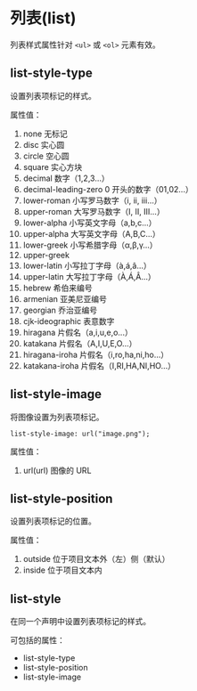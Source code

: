 列表(list)
====

列表样式属性针对 `<ul>` 或 `<ol>` 元素有效。

list-style-type
----

设置列表项标记的样式。

属性值：

1. none 无标记
2. disc 实心圆
3. circle 空心圆
4. square 实心方块
5. decimal 数字（1,2,3...）
6. decimal-leading-zero 0 开头的数字（01,02...）
7. lower-roman 小写罗马数字（i, ii, iii...）
8. upper-roman 大写罗马数字（I, II, III...）
9. lower-alpha 小写英文字母（a,b,c...）
10. upper-alpha 大写英文字母（A,B,C...）
11. lower-greek 小写希腊字母（α,β,γ...）
12. upper-greek
13. lower-latin 小写拉丁字母（à,á,â...）
14. upper-latin 大写拉丁字母（À,Á,Â...）
15. hebrew 希伯来编号
16. armenian 亚美尼亚编号
17. georgian 乔治亚编号
18. cjk-ideographic 表意数字
19. hiragana 片假名（a,i,u,e,o...）
20. katakana 片假名（A,I,U,E,O...）
21. hiragana-iroha 片假名（i,ro,ha,ni,ho...）
22. katakana-iroha 片假名（I,RI,HA,NI,HO...）

list-style-image
----

将图像设置为列表项标记。

```
list-style-image: url("image.png");
```

属性值：

1. url(url) 图像的 URL

list-style-position
----

设置列表项标记的位置。

属性值：

1. outside 位于项目文本外（左）侧（默认）
2. inside 位于项目文本内

list-style
----

在同一个声明中设置列表项标记的样式。

可包括的属性：

+ list-style-type
+ list-style-position
+ list-style-image
